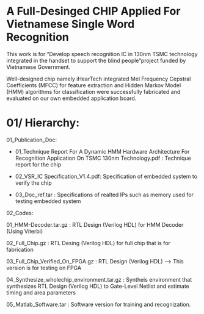 # A Full-Desinged CHIP Applied For Vietnamese Single Word Recognition

This work is for “Develop speech recognition IC in 130nm TSMC technology integrated in the handset to support the blind people”project funded by Vietnamese Government. 

Well-designed chip namely iHearTech integrated Mel Frequency Cepstral Coefficients (MFCC) for feature extraction and Hidden Markov Model (HMM) algorithms for classification were successfully fabricated and evaluated on our own embedded application board. 

# 01/ Hierarchy:

01_Publication_Doc:

+ 01_Technique Report For A Dynamic HMM Hardware Architecture For Recognition Application On TSMC 130nm Technology.pdf : Technique report for the chip

+ 02_VSR_IC Specification_V1.4.pdf: Specification of embedded system to verify the chip

+ 03_Doc_ref.tar : Specifications of realted IPs such as memory used for testing embedded system

02_Codes:

01_HMM-Decoder.tar.gz	: RTL Design (Verilog HDL) for HMM Decoder (Using Viterbi)

02_Full_Chip.gz	: RTL Desing (Verilog HDL) for full chip that is for fabrication

03_Full_Chip_Verified_On_FPGA.gz : RTL Design (Verilog HDL) --> This version is for testing on FPGA

04_Synthesize_wholechip_environment.tar.gz	: Syntheis environment that synthesizes RTL Design (Verilog HDL) to Gate-Level Netlist and estimate timing and area parameters

05_Matlab_Software.tar : Software version for training and recognization.

